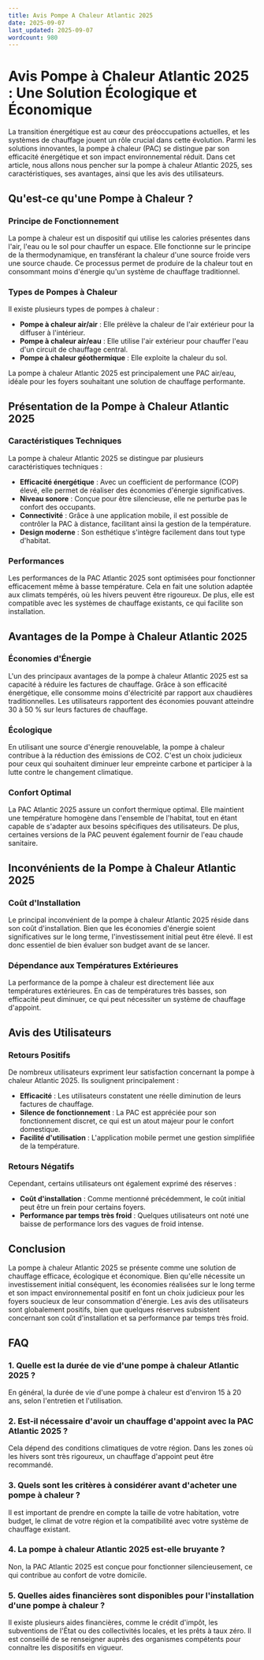 ```yaml
---
title: Avis Pompe A Chaleur Atlantic 2025
date: 2025-09-07
last_updated: 2025-09-07
wordcount: 980
---
```


# Avis Pompe à Chaleur Atlantic 2025 : Une Solution Écologique et Économique

La transition énergétique est au cœur des préoccupations actuelles, et les systèmes de chauffage jouent un rôle crucial dans cette évolution. Parmi les solutions innovantes, la pompe à chaleur (PAC) se distingue par son efficacité énergétique et son impact environnemental réduit. Dans cet article, nous allons nous pencher sur la pompe à chaleur Atlantic 2025, ses caractéristiques, ses avantages, ainsi que les avis des utilisateurs.

## Qu'est-ce qu'une Pompe à Chaleur ?

### Principe de Fonctionnement

La pompe à chaleur est un dispositif qui utilise les calories présentes dans l'air, l'eau ou le sol pour chauffer un espace. Elle fonctionne sur le principe de la thermodynamique, en transférant la chaleur d'une source froide vers une source chaude. Ce processus permet de produire de la chaleur tout en consommant moins d'énergie qu'un système de chauffage traditionnel.

### Types de Pompes à Chaleur

Il existe plusieurs types de pompes à chaleur :

- **Pompe à chaleur air/air** : Elle prélève la chaleur de l'air extérieur pour la diffuser à l'intérieur.
- **Pompe à chaleur air/eau** : Elle utilise l'air extérieur pour chauffer l'eau d'un circuit de chauffage central.
- **Pompe à chaleur géothermique** : Elle exploite la chaleur du sol.

La pompe à chaleur Atlantic 2025 est principalement une PAC air/eau, idéale pour les foyers souhaitant une solution de chauffage performante.

## Présentation de la Pompe à Chaleur Atlantic 2025

### Caractéristiques Techniques

La pompe à chaleur Atlantic 2025 se distingue par plusieurs caractéristiques techniques :

- **Efficacité énergétique** : Avec un coefficient de performance (COP) élevé, elle permet de réaliser des économies d'énergie significatives.
- **Niveau sonore** : Conçue pour être silencieuse, elle ne perturbe pas le confort des occupants.
- **Connectivité** : Grâce à une application mobile, il est possible de contrôler la PAC à distance, facilitant ainsi la gestion de la température.
- **Design moderne** : Son esthétique s'intègre facilement dans tout type d'habitat.

### Performances

Les performances de la PAC Atlantic 2025 sont optimisées pour fonctionner efficacement même à basse température. Cela en fait une solution adaptée aux climats tempérés, où les hivers peuvent être rigoureux. De plus, elle est compatible avec les systèmes de chauffage existants, ce qui facilite son installation.

## Avantages de la Pompe à Chaleur Atlantic 2025

### Économies d'Énergie

L'un des principaux avantages de la pompe à chaleur Atlantic 2025 est sa capacité à réduire les factures de chauffage. Grâce à son efficacité énergétique, elle consomme moins d'électricité par rapport aux chaudières traditionnelles. Les utilisateurs rapportent des économies pouvant atteindre 30 à 50 % sur leurs factures de chauffage.

### Écologique

En utilisant une source d'énergie renouvelable, la pompe à chaleur contribue à la réduction des émissions de CO2. C'est un choix judicieux pour ceux qui souhaitent diminuer leur empreinte carbone et participer à la lutte contre le changement climatique.

### Confort Optimal

La PAC Atlantic 2025 assure un confort thermique optimal. Elle maintient une température homogène dans l'ensemble de l'habitat, tout en étant capable de s'adapter aux besoins spécifiques des utilisateurs. De plus, certaines versions de la PAC peuvent également fournir de l'eau chaude sanitaire.

## Inconvénients de la Pompe à Chaleur Atlantic 2025

### Coût d'Installation

Le principal inconvénient de la pompe à chaleur Atlantic 2025 réside dans son coût d'installation. Bien que les économies d'énergie soient significatives sur le long terme, l'investissement initial peut être élevé. Il est donc essentiel de bien évaluer son budget avant de se lancer.

### Dépendance aux Températures Extérieures

La performance de la pompe à chaleur est directement liée aux températures extérieures. En cas de températures très basses, son efficacité peut diminuer, ce qui peut nécessiter un système de chauffage d'appoint.

## Avis des Utilisateurs

### Retours Positifs

De nombreux utilisateurs expriment leur satisfaction concernant la pompe à chaleur Atlantic 2025. Ils soulignent principalement :

- **Efficacité** : Les utilisateurs constatent une réelle diminution de leurs factures de chauffage.
- **Silence de fonctionnement** : La PAC est appréciée pour son fonctionnement discret, ce qui est un atout majeur pour le confort domestique.
- **Facilité d'utilisation** : L'application mobile permet une gestion simplifiée de la température.

### Retours Négatifs

Cependant, certains utilisateurs ont également exprimé des réserves :

- **Coût d'installation** : Comme mentionné précédemment, le coût initial peut être un frein pour certains foyers.
- **Performance par temps très froid** : Quelques utilisateurs ont noté une baisse de performance lors des vagues de froid intense.

## Conclusion

La pompe à chaleur Atlantic 2025 se présente comme une solution de chauffage efficace, écologique et économique. Bien qu'elle nécessite un investissement initial conséquent, les économies réalisées sur le long terme et son impact environnemental positif en font un choix judicieux pour les foyers soucieux de leur consommation d'énergie. Les avis des utilisateurs sont globalement positifs, bien que quelques réserves subsistent concernant son coût d'installation et sa performance par temps très froid.

## FAQ

### 1. Quelle est la durée de vie d'une pompe à chaleur Atlantic 2025 ?

En général, la durée de vie d'une pompe à chaleur est d'environ 15 à 20 ans, selon l'entretien et l'utilisation.

### 2. Est-il nécessaire d'avoir un chauffage d'appoint avec la PAC Atlantic 2025 ?

Cela dépend des conditions climatiques de votre région. Dans les zones où les hivers sont très rigoureux, un chauffage d'appoint peut être recommandé.

### 3. Quels sont les critères à considérer avant d'acheter une pompe à chaleur ?

Il est important de prendre en compte la taille de votre habitation, votre budget, le climat de votre région et la compatibilité avec votre système de chauffage existant.

### 4. La pompe à chaleur Atlantic 2025 est-elle bruyante ?

Non, la PAC Atlantic 2025 est conçue pour fonctionner silencieusement, ce qui contribue au confort de votre domicile.

### 5. Quelles aides financières sont disponibles pour l'installation d'une pompe à chaleur ?

Il existe plusieurs aides financières, comme le crédit d'impôt, les subventions de l'État ou des collectivités locales, et les prêts à taux zéro. Il est conseillé de se renseigner auprès des organismes compétents pour connaître les dispositifs en vigueur.